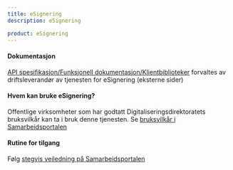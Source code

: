 ```yaml
---
title: eSignering
description: eSignering

product: eSignering
---
```


#### Dokumentasjon
[API spesifikasjon/Funksjonell dokumentasjon/Klientbiblioteker](https://signering-docs.readthedocs.io/en/latest/index.html) forvaltes av driftsleverandør av tjenesten for eSignering (eksterne sider)

#### Hvem kan bruke eSignering?
Offentlige virksomheter som har godtatt Digitaliseringsdirektoratets  bruksvilkår kan ta i bruk denne tjenesten. Se [bruksvilkår i Samarbeidsportalen](https://samarbeid.digdir.no)

#### Rutine for tilgang
Følg [stegvis veiledning på Samarbeidsportalen](https://samarbeid.digdir.no)

